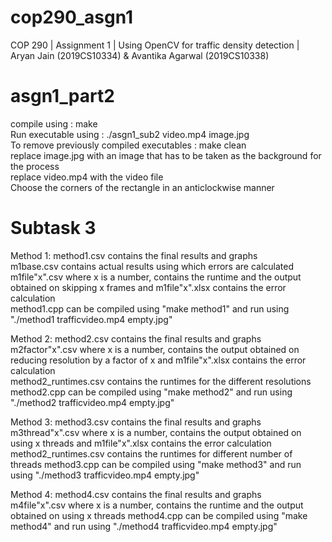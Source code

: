 # cop290_asgn1
COP 290 | Assignment 1 | Using OpenCV for traffic density detection | Aryan Jain (2019CS10334) &amp; Avantika Agarwal (2019CS10338)

# asgn1_part2
compile using : make <br />
Run executable using : ./asgn1_sub2 video.mp4 image.jpg <br />
To remove previously compiled executables : make clean <br />
replace image.jpg with an image that has to be taken as the background for the process <br />
replace video.mp4 with the video file <br />
Choose the corners of the rectangle in an anticlockwise manner <br />

# Subtask 3
Method 1: method1.csv contains the final results and graphs <br />
          m1base.csv contains actual results using which errors are calculated <br />
          m1file"x".csv where x is a number, contains the runtime and the output obtained on skipping x frames and m1file"x".xlsx contains the error calculation <br />
          method1.cpp can be compiled using "make method1" and run using "./method1 trafficvideo.mp4 empty.jpg" <br />
          
Method 2: method2.csv contains the final results and graphs <br />
          m2factor"x".csv where x is a number, contains the output obtained on reducing resolution by a factor of x and m1file"x".xlsx contains the error calculation <br />
          method2_runtimes.csv contains the runtimes for the different resolutions
          method2.cpp can be compiled using "make method2" and run using "./method2 trafficvideo.mp4 empty.jpg" <br />

Method 3: method3.csv contains the final results and graphs <br />
          m3thread"x".csv where x is a number, contains the output obtained on using x threads and m1file"x".xlsx contains the error calculation <br />
          method2_runtimes.csv contains the runtimes for different number of threads
          method3.cpp can be compiled using "make method3" and run using "./method3 trafficvideo.mp4 empty.jpg" <br />

Method 4: method4.csv contains the final results and graphs <br />
          m4file"x".csv where x is a number, contains the runtime and the output obtained on using x threads
          method4.cpp can be compiled using "make method4" and run using "./method4 trafficvideo.mp4 empty.jpg" <br />

